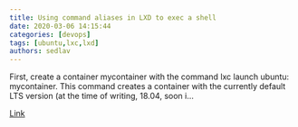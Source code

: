 ```yaml
---
title: Using command aliases in LXD to exec a shell
date: 2020-03-06 14:15:44
categories: [devops]
tags: [ubuntu,lxc,lxd]
authors: sedlav
---
```


First, create a container mycontainer with the command lxc launch ubuntu: mycontainer. This command creates a container with the currently default LTS version (at the time of writing, 18.04, soon i…

[Link](https://blog.simos.info/using-command-aliases-in-lxd-to-exec-a-shell/)
